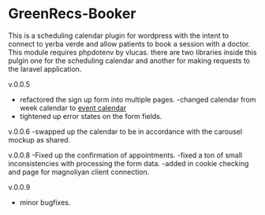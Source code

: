 GreenRecs-Booker
================

This is a scheduling calendar plugin for wordpress with the intent to connect to
 yerba verde and allow patients to book a session with a doctor. This module requires phpdotenv by vlucas. there are two libraries inside this pulgin one for the scheduling calendar and another for making requests to the laravel application. 

 v.0.0.5
- refactored the sign up form into multiple pages.
-changed calendar from week calendar to [event calendar](http://codepen.io/peanav/pen/ulkof)
- tightened up error states on the form fields. 

v.0.0.6
-swapped up the calendar to be in accordance with the carousel mockup as shared. 

v.0.0.8
-Fixed up the confirmation of appointments. 
-fixed a ton of small inconsistencies with processing the form data.
-added in cookie checking and page for magnoliyan client connection. 

v.0.0.9 
- minor bugfixes. 